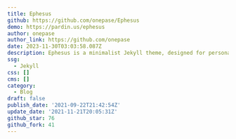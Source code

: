 ```yaml
---
title: Ephesus
github: https://github.com/onepase/Ephesus
demo: https://pardin.us/ephesus
author: onepase
author_link: https://github.com/onepase
date: 2023-11-30T03:03:58.087Z
description: Ephesus is a minimalist Jekyll theme, designed for personal blog use.
ssg:
  - Jekyll
css: []
cms: []
category:
  - Blog
draft: false
publish_date: '2021-09-22T21:42:54Z'
update_date: '2021-11-21T20:05:31Z'
github_star: 76
github_fork: 41
---
```

